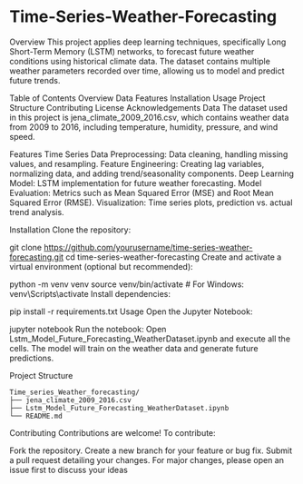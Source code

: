 # Time-Series-Weather-Forecasting

Overview
This project applies deep learning techniques, specifically Long Short-Term Memory (LSTM) networks, to forecast future weather conditions using historical climate data. The dataset contains multiple weather parameters recorded over time, allowing us to model and predict future trends.

Table of Contents
Overview
Data
Features
Installation
Usage
Project Structure
Contributing
License
Acknowledgements
Data
The dataset used in this project is jena_climate_2009_2016.csv, which contains weather data from 2009 to 2016, including temperature, humidity, pressure, and wind speed.

Features
Time Series Data Preprocessing: Data cleaning, handling missing values, and resampling.
Feature Engineering: Creating lag variables, normalizing data, and adding trend/seasonality components.
Deep Learning Model: LSTM implementation for future weather forecasting.
Model Evaluation: Metrics such as Mean Squared Error (MSE) and Root Mean Squared Error (RMSE).
Visualization: Time series plots, prediction vs. actual trend analysis.

Installation
Clone the repository:

git clone https://github.com/yourusername/time-series-weather-forecasting.git
cd time-series-weather-forecasting
Create and activate a virtual environment (optional but recommended):

python -m venv venv
source venv/bin/activate  # For Windows: venv\Scripts\activate
Install dependencies:

pip install -r requirements.txt
Usage
Open the Jupyter Notebook:

jupyter notebook
Run the notebook:
Open Lstm_Model_Future_Forecasting_WeatherDataset.ipynb and execute all the cells. The model will train on the weather data and generate future predictions.

Project Structure

    Time_series_Weather_forecasting/
    ├── jena_climate_2009_2016.csv     
    ├── Lstm_Model_Future_Forecasting_WeatherDataset.ipynb  
    └── README.md                    

Contributing
Contributions are welcome! To contribute:

Fork the repository.
Create a new branch for your feature or bug fix.
Submit a pull request detailing your changes.
For major changes, please open an issue first to discuss your ideas
